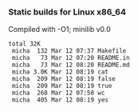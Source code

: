 ### Static builds for Linux x86_64

Compiled with -O1; minilib v0.0

```
total 32K
 micha  132 Mar 12 07:37 Makefile
 micha   73 Mar 12 07:20 README.in
 micha   73 Mar 12 08:20 README.md
 micha 3.0K Mar 12 08:19 cat
 micha  209 Mar 12 08:19 false
 micha  209 Mar 12 08:19 true
 micha  268 Mar 12 07:58 wc
 micha  405 Mar 12 08:19 yes
```
